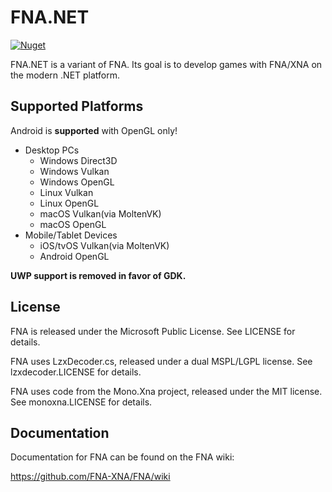 # FNA.NET
[![Nuget](https://img.shields.io/nuget/vpre/FNA.NET)](https://www.nuget.org/packages/FNA.NET/)

FNA.NET is a variant of FNA. Its goal is to develop games with FNA/XNA on the modern .NET platform.

## Supported Platforms

Android is **supported** with OpenGL only!

 - Desktop PCs
   - Windows Direct3D
   - Windows Vulkan
   - Windows OpenGL
   - Linux Vulkan
   - Linux OpenGL
   - macOS Vulkan(via MoltenVK)
   - macOS OpenGL
 - Mobile/Tablet Devices
   - iOS/tvOS Vulkan(via MoltenVK)
   - Android OpenGL

**UWP support is removed in favor of GDK.**

## License

FNA is released under the Microsoft Public License. See LICENSE for details.

FNA uses LzxDecoder.cs, released under a dual MSPL/LGPL license.
See lzxdecoder.LICENSE for details.

FNA uses code from the Mono.Xna project, released under the MIT license.
See monoxna.LICENSE for details.

## Documentation

Documentation for FNA can be found on the FNA wiki:

https://github.com/FNA-XNA/FNA/wiki
